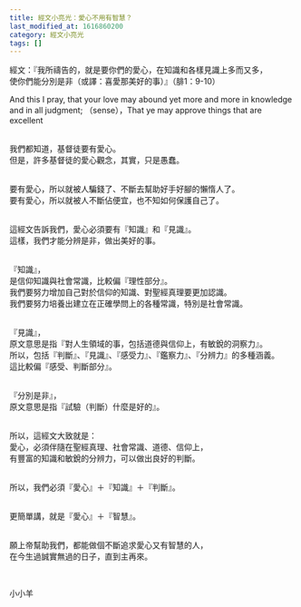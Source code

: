 ```yaml
---
title: 經文小亮光：愛心不用有智慧？
last_modified_at: 1616860200
category: 經文小亮光
tags: []
---
```


<p>經文：『我所禱告的，就是要你們的愛心，在知識和各樣見識上多而又多，<br>
使你們能分別是非（或譯：喜愛那美好的事）』（腓1：9-10）</p>

<p>And this I pray, that your love may abound yet more and more in knowledge and in all judgment; （sense），That ye may approve things that are excellent</p>

<p><br>
我們都知道，基督徒要有愛心。<br>
但是，許多基督徒的愛心觀念，其實，只是愚蠢。</p>

<p><br>
要有愛心，所以就被人騙錢了、不斷去幫助好手好腳的懶惰人了。<br>
要有愛心，所以就被人不斷佔便宜，也不知如何保護自己了。</p>

<p><br>
這經文告訴我們，愛心必須要有『知識』和『見識』。<br>
這樣，我們才能分辨是非，做出美好的事。</p>

<p><br>
『知識』，<br>
是信仰知識與社會常識，比較偏『理性部分』。<br>
我們要努力增加自己對於信仰的知識、對聖經真理要更加認識。<br>
我們要努力培養出建立在正確學問上的各種常識，特別是社會常識。</p>

<p><br>
『見識』，<br>
原文意思是指『對人生領域的事，包括道德與信仰上，有敏銳的洞察力』。<br>
所以，包括『判斷』、『見識』、『感受力』、『鑑察力』、『分辨力』的多種涵義。<br>
這比較偏『感受、判斷部分』。</p>

<p><br>
『分別是非』，<br>
原文意思是指『試驗（判斷）什麼是好的』。</p>

<p><br>
所以，這經文大致就是：<br>
愛心，必須伴隨在聖經真理、社會常識、道德、信仰上，<br>
有豐富的知識和敏銳的分辨力，可以做出良好的判斷。</p>

<p><br>
所以，我們必須『愛心』＋『知識』＋『判斷』。</p>

<p><br>
更簡單講，就是『愛心』＋『智慧』。</p>

<p><br>
願上帝幫助我們，都能做個不斷追求愛心又有智慧的人，<br>
在今生過誠實無過的日子，直到主再來。</p>

<p>&nbsp;</p>

<p>小小羊</p>

